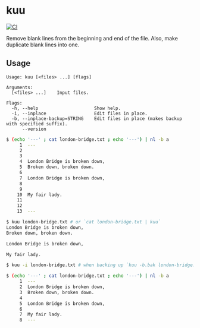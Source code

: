 # kuu

[![CI](https://github.com/winebarrel/kuu/actions/workflows/ci.yml/badge.svg)](https://github.com/winebarrel/kuu/actions/workflows/ci.yml)

Remove blank lines from the beginning and end of the file. Also, make duplicate blank lines into one.

## Usage

```
Usage: kuu [<files> ...] [flags]

Arguments:
  [<files> ...]    Input files.

Flags:
  -h, --help                     Show help.
  -i, --inplace                  Edit files in place.
  -b, --inplace-backup=STRING    Edit files in place (makes backup with specified suffix).
      --version
```

```sh
$ (echo '---' ; cat london-bridge.txt ; echo '---') | nl -b a
     1	---
     2
     3
     4	London Bridge is broken down,
     5	Broken down, broken down.
     6
     7	London Bridge is broken down,
     8
     9
    10	My fair lady.
    11
    12
    13	---

$ kuu london-bridge.txt # or `cat london-bridge.txt | kuu`
London Bridge is broken down,
Broken down, broken down.

London Bridge is broken down,

My fair lady.

$ kuu -i london-bridge.txt # when backing up `kuu -b.bak london-bridge.txt`

$ (echo '---' ; cat london-bridge.txt ; echo '---') | nl -b a
     1	---
     2	London Bridge is broken down,
     3	Broken down, broken down.
     4
     5	London Bridge is broken down,
     6
     7	My fair lady.
     8	---
```
